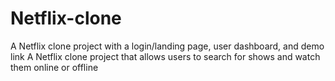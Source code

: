 # Netflix-clone

A Netflix clone project with a login/landing page, user dashboard, and demo link
A Netflix clone project that allows users to search for shows and watch them online or offline

